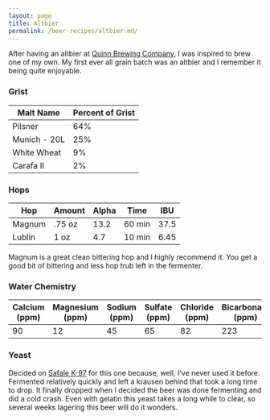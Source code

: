 ```yaml
---
layout: page
title: Altbier
permalink: /beer-recipes/altbier.md/
---
```


After having an altbier at [Quinn Brewing Company](http://quinnbrewing.com/), I was inspired to brew one of my own. My first ever all grain batch was an altbier and I remember it being quite enjoyable.

### Grist

| Malt Name   | Percent of Grist |
|-------------|------------------|
| Pilsner     | 64%              |
| Munich - 20L| 25%              |
| White Wheat | 9%               |
| Carafa II   | 2%               |

### Hops

| Hop    | Amount  | Alpha | Time   | IBU   |
|--------|---------|-------|--------|-------|
| Magnum |  .75 oz | 13.2  | 60 min | 37.5  |
| Lublin |    1 oz | 4.7   | 10 min | 6.45  |

Magnum is a great clean bittering hop and I highly recommend it. You get a good bit of bittering and less hop trub left in the fermenter.

### Water Chemistry

| Calcium (ppm) | Magnesium (ppm) | Sodium (ppm) | Sulfate (ppm) | Chloride (ppm) | Bicarbonate (ppm) |
|---------------|-----------------|--------------|---------------|----------------|-------------------|
| 90            | 12              | 45           | 65            | 82             | 223               |

### Yeast

Decided on [Safale K-97](https://fermentis.com/en/fermentation-solutions/you-create-beer/safale-k-97/) for this one because, well, I've never used it before. Fermented relatively quickly and left a krausen behind that took a long time to drop. It finally dropped when I decided the beer was done fermenting and did a cold crash. Even with gelatin this yeast takes a long while to clear, so several weeks lagering this beer will do it wonders.